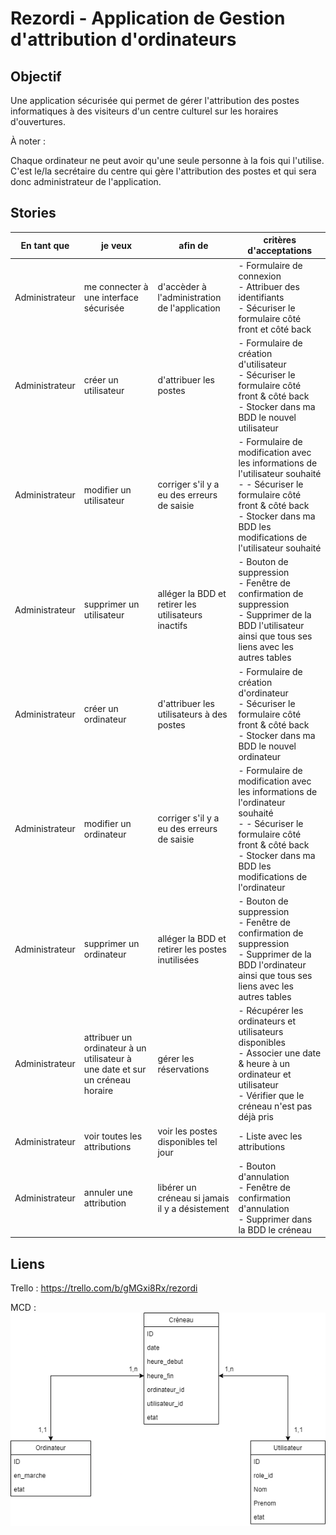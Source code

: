 # Rezordi - Application de Gestion d'attribution d'ordinateurs

## Objectif 

Une application sécurisée qui permet de gérer l'attribution des postes informatiques à des visiteurs d'un centre culturel sur les horaires d'ouvertures. 

À noter :

Chaque ordinateur ne peut avoir qu'une seule personne à la fois qui l'utilise.
C'est le/la secrétaire du centre qui gère l'attribution des postes et qui sera donc administrateur de l'application. 

## Stories 

| En tant que  |  je veux | afin de | critères d'acceptations |
|--|--|--|---------|
|Administrateur |  me connecter à une interface sécurisée | d'accèder à l'administration de l'application | - Formulaire de connexion <br> - Attribuer des identifiants <br> - Sécuriser le formulaire côté front et côté back |
|Administrateur|  créer un utilisateur | d'attribuer les postes | - Formulaire de création d'utilisateur <br> - Sécuriser le formulaire côté front & côté back <br> - Stocker dans ma BDD le nouvel utilisateur |
|Administrateur| modifier un utilisateur | corriger s'il y a eu des erreurs de saisie | - Formulaire de modification avec les informations de l'utilisateur souhaité <br> -  - Sécuriser le formulaire côté front & côté back <br> - Stocker dans ma BDD les modifications de l'utilisateur souhaité|
|Administrateur|supprimer un utilisateur|alléger la BDD et retirer les utilisateurs inactifs | - Bouton de suppression <br> - Fenêtre de confirmation de suppression <br> - Supprimer de la BDD l'utilisateur ainsi que tous ses liens avec les autres tables |
|Administrateur|  créer un ordinateur | d'attribuer les utilisateurs à des postes | - Formulaire de création d'ordinateur <br> - Sécuriser le formulaire côté front & côté back <br> - Stocker dans ma BDD le nouvel ordinateur |
|Administrateur| modifier un ordinateur | corriger s'il y a eu des erreurs de saisie | - Formulaire de modification avec les informations de l'ordinateur souhaité <br> -  - Sécuriser le formulaire côté front & côté back <br> - Stocker dans ma BDD les modifications de l'ordinateur|
|Administrateur|supprimer un ordinateur|alléger la BDD et retirer les postes inutilisées | - Bouton de suppression <br> - Fenêtre de confirmation de suppression <br> - Supprimer de la BDD l'ordinateur ainsi que tous ses liens avec les autres tables |
|Administrateur|attribuer un ordinateur à un utilisateur à une date et sur un créneau horaire| gérer les réservations| - Récupérer les ordinateurs et utilisateurs disponibles <br> - Associer une date & heure à un ordinateur et utilisateur <br> - Vérifier que le créneau n'est pas déjà pris | 
|Administrateur|voir toutes les attributions|voir les postes disponibles tel jour|- Liste avec les attributions|
|Administrateur|annuler une attribution|libérer un créneau si jamais il y a désistement |  - Bouton d'annulation <br> - Fenêtre de confirmation d'annulation <br> - Supprimer dans la BDD le créneau |

## Liens 

Trello : https://trello.com/b/gMGxi8Rx/rezordi

MCD : <br> ![Screenshot](ressources/mcd.png)